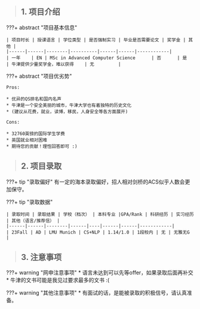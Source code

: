 > ## **1. 项目介绍**

???+ abstract "项目基本信息" 

    | 项目时长 | 授课语言 | 学位类型 | 是否强制实习 | 毕业是否需要论文 | 奖学金 | 其他 |
    |------|------|--------|----------|------|------|------------|
    | 一年    | EN | MSc in Advanced Computer Science      | 否      | 是   | 牛津提供少量奖学金，难以获得    | 无         |

???+ abstract "项目优劣势" 

    Pros:
    
    * 优异的QS排名和国内名声
    * 牛津是一个安全美丽的城市，牛津大学也有着独特的历史文化
    * (建议从花费，就业，读博，移民，人身安全等各方面展开)
    
    Cons:

    * 32760英镑的国际学生学费
    * 英国就业相对困难
    * 期待您的贡献！理性回答即可 :)

> ## **2. 项目录取**

???+ tip "录取偏好"
    有一定的海本录取偏好，招人相对剑桥的ACS似乎人数会更加保守。

???+ tip "录取数据"

    | 录取时间 | 录取结果 | 学校（档次） | 本科专业 |GPA/Rank | 科研经历 | 实习经历 | 其他（语言/推荐信） |
    |------|------|--------|------|----|------|------|------------|
    | 23Fall | AD | LMU Munich | CS+NLP | 1.14/1.0 | 1段校内 | 无 | 无雅无G |


> ## **3. 注意事项**

???+ warning "网申注意事项"
    * 语言未达到可以先等offer，如果录取后面再补交
    * 牛津的文书可能是我见过要求最多的文书 :(

???+ warning "其他注意事项"
    * 有面试的话，是能被录取的积极信号，请认真准备。

